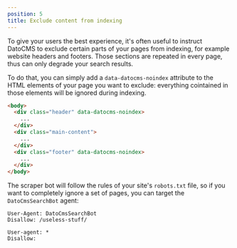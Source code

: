 ```yaml
---
position: 5
title: Exclude content from indexing
---
```


To give your users the best experience, it's often useful to instruct DatoCMS to exclude certain parts of your pages from indexing, for example website headers and footers. Those sections are repeated in every page, thus can only degrade your search results.

To do that, you can simply add a `data-datocms-noindex` attribute to the HTML elements of your page you want to exclude: everything cointained in those elements will be ignored during indexing.

```html
<body>
  <div class="header" data-datocms-noindex>
    ...
  </div>
  <div class="main-content">
    ...
  </div>
  <div class="footer" data-datocms-noindex>
    ...
  </div>
</body>
```

The scraper bot will follow the rules of your site's `robots.txt` file, so if you want to completely ignore a set of pages, you can target the `DatoCmsSearchBot` agent:

```
User-Agent: DatoCmsSearchBot
Disallow: /useless-stuff/

User-agent: *
Disallow:
```
